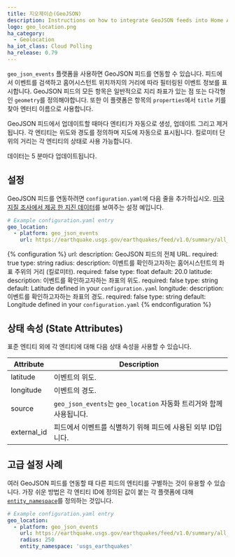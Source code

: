 ```yaml
---
title: 지오제이슨(GeoJSON)
description: Instructions on how to integrate GeoJSON feeds into Home Assistant.
logo: geo_location.png
ha_category:
  - Geolocation
ha_iot_class: Cloud Polling
ha_release: 0.79
---
```


`geo_json_events` 플랫폼을 사용하면 GeoJSON 피드를 연동할 수 있습니다. 피드에서 이벤트를 검색하고 홈어시스턴트 위치까지의 거리에 따라 필터링된 이벤트 정보를 표시합니다. 
GeoJSON 피드의 모든 항목은 일반적으로 지리 좌표가 있는 점 또는 다각형인 `geometry`를 정의해야합니다. 또한 이 플랫폼은 항목의 `properties`에서 `title` 키를 찾아 엔터티 이름으로 사용합니다.

GeoJSON 피드에서 업데이트할 때마다 엔티티가 자동으로 생성, 업데이트 그리고 제거됩니다. 각 엔티티는 위도와 경도를 정의하며 지도에 자동으로 표시됩니다. 킬로미터 단위의 거리는 각 엔티티의 상태로 사용 가능합니다. 

데이터는 5 분마다 업데이트됩니다.

## 설정

GeoJSON 피드를 연동하려면 `configuration.yaml`에 다음 줄을 추가하십시오. [미국 지질 조사에서 제공 한 지진 데이터](https://earthquake.usgs.gov/earthquakes/feed/v1.0/geojson.php)를 보여주는 설정 예입니다.

```yaml
# Example configuration.yaml entry
geo_location:
  - platform: geo_json_events
    url: https://earthquake.usgs.gov/earthquakes/feed/v1.0/summary/all_day.geojson
```

{% configuration %}
url:
  description: GeoJSON 피드의 전체 URL.
  required: true
  type: string
radius:
  description: 이벤트를 확인하고자하는 홈어시스턴트의 좌표 주위의 거리 (킬로미터).
  required: false
  type: float
  default: 20.0
latitude:
  description: 이벤트를 확인하고자하는 좌표의 위도.
  required: false
  type: string
  default: Latitude defined in your `configuration.yaml`
longitude:
  description: 이벤트를 확인하고자하는 좌표의 경도.
  required: false
  type: string
  default: Longitude defined in your `configuration.yaml`
{% endconfiguration %}

## 상태 속성 (State Attributes)

표준 엔티티 외에 각 엔티티에 대해 다음 상태 속성을 사용할 수 있습니다.

| Attribute   | Description |
|-------------|-------------|
| latitude    | 이벤트의 위도. |
| longitude   | 이벤트의 경도. |
| source      | `geo_json_events`는 `geo_location` 자동화 트리거와 함께 사용됩니다. |
| external_id | 피드에서 이벤트를 식별하기 위해 피드에 사용된 외부 ID입니다. |

## 고급 설정 사례

여러 GeoJSON 피드를 연동할 때 다른 피드의 엔티티를 구별하는 것이 유용할 수 있습니다. 가장 쉬운 방법은 각 엔티티 ID에 정의된 값이 붙는 각 플랫폼에 대해 [`entity_namespace`](/docs/configuration/platform_options/#entity-namespace/)를 정의하는 것입니다.

```yaml
# Example configuration.yaml entry
geo_location:
  - platform: geo_json_events
    url: https://earthquake.usgs.gov/earthquakes/feed/v1.0/summary/all_day.geojson
    radius: 250
    entity_namespace: 'usgs_earthquakes'
```

